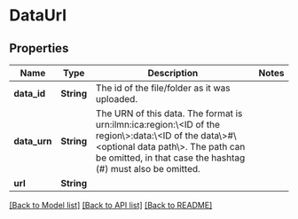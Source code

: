 # DataUrl

## Properties

Name | Type | Description | Notes
------------ | ------------- | ------------- | -------------
**data_id** | **String** | The id of the file/folder as it was uploaded. | 
**data_urn** | **String** | The URN of this data. The format is urn:ilmn:ica:region:\\<ID of the region\\>:data:\\<ID of the data\\>#\\<optional data path\\>. The path can be omitted, in that case the hashtag (#) must also be omitted. | 
**url** | **String** |  | 

[[Back to Model list]](../README.md#documentation-for-models) [[Back to API list]](../README.md#documentation-for-api-endpoints) [[Back to README]](../README.md)


